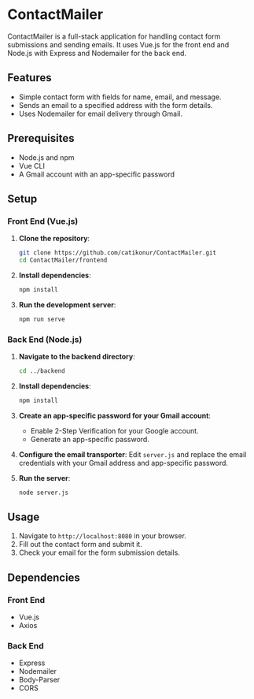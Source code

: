 # ContactMailer

ContactMailer is a full-stack application for handling contact form submissions and sending emails. It uses Vue.js for the front end and Node.js with Express and Nodemailer for the back end.

## Features

- Simple contact form with fields for name, email, and message.
- Sends an email to a specified address with the form details.
- Uses Nodemailer for email delivery through Gmail.

## Prerequisites

- Node.js and npm
- Vue CLI
- A Gmail account with an app-specific password

## Setup

### Front End (Vue.js)

1. **Clone the repository**:

    ```sh
    git clone https://github.com/catikonur/ContactMailer.git
    cd ContactMailer/frontend
    ```

2. **Install dependencies**:

    ```sh
    npm install
    ```

3. **Run the development server**:

    ```sh
    npm run serve
    ```

### Back End (Node.js)

1. **Navigate to the backend directory**:

    ```sh
    cd ../backend
    ```

2. **Install dependencies**:

    ```sh
    npm install
    ```

3. **Create an app-specific password for your Gmail account**:
    - Enable 2-Step Verification for your Google account.
    - Generate an app-specific password.

4. **Configure the email transporter**:
    Edit `server.js` and replace the email credentials with your Gmail address and app-specific password.

5. **Run the server**:

    ```sh
    node server.js
    ```

## Usage

1. Navigate to `http://localhost:8080` in your browser.
2. Fill out the contact form and submit it.
3. Check your email for the form submission details.

## Dependencies

### Front End

- Vue.js
- Axios

### Back End

- Express
- Nodemailer
- Body-Parser
- CORS
